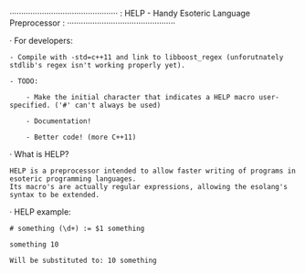 ···············································
: HELP - Handy Esoteric Language Preprocessor :
···············································

· For developers:

    - Compile with -std=c++11 and link to libboost_regex (unforutnately stdlib's regex isn't working properly yet).

    - TODO:

        - Make the initial character that indicates a HELP macro user-specified. ('#' can't always be used)
        
        - Documentation!
        
        - Better code! (more C++11)

· What is HELP?
    
    HELP is a preprocessor intended to allow faster writing of programs in esoteric programming languages.
    Its macro's are actually regular expressions, allowing the esolang's syntax to be extended.

· HELP example:

    # something (\d+) := $1 something

    something 10

    Will be substituted to: 10 something
